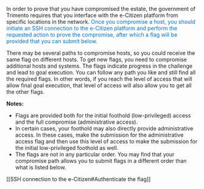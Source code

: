 In order to prove that you have compromised the estate, the government of Trimento requires that you interface with the e-Citizen platform from specific locations in the network. <font color="#0070c0">Once you compromise a host, you should initiate an SSH connection to the e-Citizen platform and perform the requested action to prove the compromise, after which a flag will be provided that you can submit below.</font>

There may be several paths to compromise hosts, so you could receive the same flag on different hosts. To get new flags, you need to compromise additional hosts and systems. The flags indicate progress in the challenge and lead to goal execution. You can follow any path you like and still find all the required flags. In other words, if you reach the level of access that will allow final goal execution, that level of access will also allow you to get all the other flags.

**Notes:**

- Flags are provided both for the initial foothold (low-privileged) access and the full compromise (administrative access).
- In certain cases, your foothold may also directly provide administrative access. In these cases, make the submission for the administrative access flag and then use this level of access to make the submission for the initial low-privileged foothold as well.
- The flags are not in any particular order. You may find that your compromise path allows you to submit flags in a different order than what is listed below.

[[SSH connection to the e-Citizen#Authenticate the flag]]


